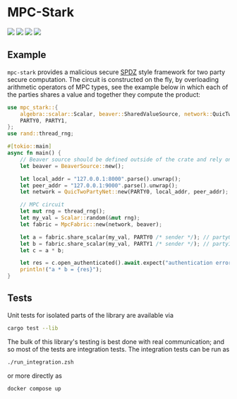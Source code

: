 # MPC-Stark
<div>
  <img
    src="https://github.com/renegade-fi/mpc-stark/actions/workflows/test.yml/badge.svg"
  />
  <img
    src="https://github.com/renegade-fi/mpc-stark/actions/workflows/clippy.yml/badge.svg"
  />
  <img
    src="https://github.com/renegade-fi/mpc-stark/actions/workflows/rustfmt.yml/badge.svg"
  />
  <img
    src="https://img.shields.io/crates/v/mpc-stark"
  />
</div>

## Example
`mpc-stark` provides a malicious secure [SPDZ](https://eprint.iacr.org/2011/535.pdf) style framework for two party secure computation. The circuit is constructed on the fly, by overloading arithmetic operators of MPC types, see the example below in which each of the parties shares a value and together they compute the product:
```rust
use mpc_stark::{
    algebra::scalar::Scalar, beaver::SharedValueSource, network::QuicTwoPartyNet, MpcFabric,
    PARTY0, PARTY1,
};
use rand::thread_rng;

#[tokio::main]
async fn main() {
    // Beaver source should be defined outside of the crate and rely on separate infrastructure
    let beaver = BeaverSource::new();

    let local_addr = "127.0.0.1:8000".parse().unwrap();
    let peer_addr = "127.0.0.1:9000".parse().unwrap();
    let network = QuicTwoPartyNet::new(PARTY0, local_addr, peer_addr);

    // MPC circuit
    let mut rng = thread_rng();
    let my_val = Scalar::random(&mut rng);
    let fabric = MpcFabric::new(network, beaver);

    let a = fabric.share_scalar(my_val, PARTY0 /* sender */); // party0 value
    let b = fabric.share_scalar(my_val, PARTY1 /* sender */); // party1 value
    let c = a * b;

    let res = c.open_authenticated().await.expect("authentication error");
    println!("a * b = {res}");
}

```

## Tests
Unit tests for isolated parts of the library are available via
```bash
cargo test --lib
```

The bulk of this library's testing is best done with real communication; and so most of the tests are integration tests. The integration tests can be run as
```bash
./run_integration.zsh
```
or more directly as
```bash
docker compose up
```